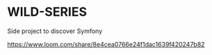 # WILD-SERIES
Side project to discover Symfony

https://www.loom.com/share/8e4cea0766e24f1dac1639f420247b82
